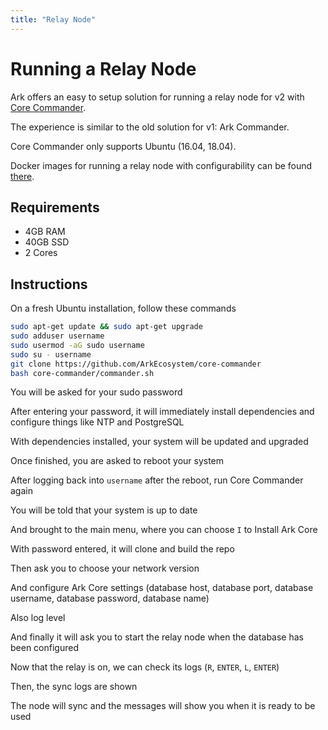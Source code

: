 ```yaml
---
title: "Relay Node"
---
```


# Running a Relay Node
Ark offers an easy to setup solution for running a relay node for v2 with [Core Commander](https://github.com/ArkEcosystem/core-commander).

The experience is similar to the old solution for v1: Ark Commander.

Core Commander only supports Ubuntu (16.04, 18.04).

Docker images for running a relay node with configurability can be found [there](./docker).

## Requirements
 - 4GB RAM
 - 40GB SSD
 - 2 Cores

## Instructions

On a fresh Ubuntu installation, follow these commands

```sh
sudo apt-get update && sudo apt-get upgrade
sudo adduser username
sudo usermod -aG sudo username
sudo su - username
git clone https://github.com/ArkEcosystem/core-commander
bash core-commander/commander.sh
```

You will be asked for your sudo password

After entering your password, it will immediately install dependencies and configure things like NTP and PostgreSQL

With dependencies installed, your system will be updated and upgraded

Once finished, you are asked to reboot your system

After logging back into `username` after the reboot, run Core Commander again

You will be told that your system is up to date

And brought to the main menu, where you can choose `I` to Install Ark Core

With password entered, it will clone and build the repo

Then ask you to choose your network version

And configure Ark Core settings (database host, database port, database username, database password, database name)

Also log level

And finally it will ask you to start the relay node when the database has been configured

Now that the relay is on, we can check its logs (`R`, `ENTER`, `L`, `ENTER`)

Then, the sync logs are shown

The node will sync and the messages will show you when it is ready to be used
